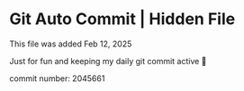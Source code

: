 # Git Auto Commit | Hidden File

This file was added Feb 12, 2025

Just for fun and keeping my daily git commit active 🤪

commit number: 2045661
